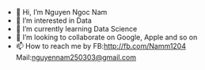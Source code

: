 - 👋 Hi, I’m Nguyen Ngoc Nam
- 👀 I’m interested in Data
- 🌱 I’m currently learning Data Science
- 💞️ I’m looking to collaborate on Google, Apple and so on
- 📫 How to reach me by
FB:http://fb.com/Namm1204
Mail:nguyennam250303@gmail.com

<!---
nguyennam250303/nguyennam250303 is a ✨ special ✨ repository because its `README.md` (this file) appears on your GitHub profile.
You can click the Preview link to take a look at your changes.
--->
